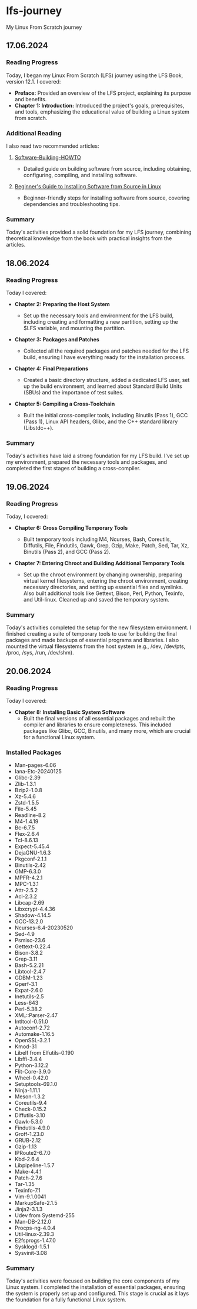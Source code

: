 # lfs-journey
My Linux From Scratch journey


## 17.06.2024

### Reading Progress

Today, I began my Linux From Scratch (LFS) journey using the LFS Book, version 12.1. I covered:

- **Preface:** Provided an overview of the LFS project, explaining its purpose and benefits.
- **Chapter 1: Introduction:** Introduced the project's goals, prerequisites, and tools, emphasizing the educational value of building a Linux system from scratch.

### Additional Reading

I also read two recommended articles:

1. [Software-Building-HOWTO](https://tldp.org/HOWTO/Software-Building-HOWTO.html)
   - Detailed guide on building software from source, including obtaining, configuring, compiling, and installing software.

2. [Beginner's Guide to Installing Software from Source in Linux](https://moi.vonos.net/linux/beginners-installing-from-source/)
   - Beginner-friendly steps for installing software from source, covering dependencies and troubleshooting tips.

### Summary

Today's activities provided a solid foundation for my LFS journey, combining theoretical knowledge from the book with practical insights from the articles.


## 18.06.2024

### Reading Progress

Today I covered:

- **Chapter 2: Preparing the Host System**
  - Set up the necessary tools and environment for the LFS build, including creating and formatting a new partition, setting up the $LFS variable, and mounting the partition.

- **Chapter 3: Packages and Patches**
  - Collected all the required packages and patches needed for the LFS build, ensuring I have everything ready for the installation process.

- **Chapter 4: Final Preparations**
  - Created a basic directory structure, added a dedicated LFS user, set up the build environment, and learned about Standard Build Units (SBUs) and the importance of test suites.

- **Chapter 5: Compiling a Cross-Toolchain**
  - Built the initial cross-compiler tools, including Binutils (Pass 1), GCC (Pass 1), Linux API headers, Glibc, and the C++ standard library (Libstdc++).

### Summary

Today's activities have laid a strong foundation for my LFS build. I've set up my environment, prepared the necessary tools and packages, and completed the first stages of building a cross-compiler.


## 19.06.2024

### Reading Progress

Today, I covered:

- **Chapter 6: Cross Compiling Temporary Tools**
  - Built temporary tools including M4, Ncurses, Bash, Coreutils, Diffutils, File, Findutils, Gawk, Grep, Gzip, Make, Patch, Sed, Tar, Xz, Binutils (Pass 2), and GCC (Pass 2).

- **Chapter 7: Entering Chroot and Building Additional Temporary Tools**
  - Set up the chroot environment by changing ownership, preparing virtual kernel filesystems, entering the chroot environment, creating necessary directories, and setting up essential files and symlinks. Also built additional tools like Gettext, Bison, Perl, Python, Texinfo, and Util-linux. Cleaned up and saved the temporary system.

### Summary

Today's activities completed the setup for the new filesystem environment. I finished creating a suite of temporary tools to use for building the final packages and made backups of essential programs and libraries. I also mounted the virtual filesystems from the host system (e.g., /dev, /dev/pts, /proc, /sys, /run, /dev/shm).


## 20.06.2024

### Reading Progress

Today I covered:

- **Chapter 8: Installing Basic System Software**
  - Built the final versions of all essential packages and rebuilt the compiler and libraries to ensure completeness. This included packages like Glibc, GCC, Binutils, and many more, which are crucial for a functional Linux system.

### Installed Packages

- Man-pages-6.06
- Iana-Etc-20240125
- Glibc-2.39
- Zlib-1.3.1
- Bzip2-1.0.8
- Xz-5.4.6
- Zstd-1.5.5
- File-5.45
- Readline-8.2
- M4-1.4.19
- Bc-6.7.5
- Flex-2.6.4
- Tcl-8.6.13
- Expect-5.45.4
- DejaGNU-1.6.3
- Pkgconf-2.1.1
- Binutils-2.42
- GMP-6.3.0
- MPFR-4.2.1
- MPC-1.3.1
- Attr-2.5.2
- Acl-2.3.2
- Libcap-2.69
- Libxcrypt-4.4.36
- Shadow-4.14.5
- GCC-13.2.0
- Ncurses-6.4-20230520
- Sed-4.9
- Psmisc-23.6
- Gettext-0.22.4
- Bison-3.8.2
- Grep-3.11
- Bash-5.2.21
- Libtool-2.4.7
- GDBM-1.23
- Gperf-3.1
- Expat-2.6.0
- Inetutils-2.5
- Less-643
- Perl-5.38.2
- XML::Parser-2.47
- Intltool-0.51.0
- Autoconf-2.72
- Automake-1.16.5
- OpenSSL-3.2.1
- Kmod-31
- Libelf from Elfutils-0.190
- Libffi-3.4.4
- Python-3.12.2
- Flit-Core-3.9.0
- Wheel-0.42.0
- Setuptools-69.1.0
- Ninja-1.11.1
- Meson-1.3.2
- Coreutils-9.4
- Check-0.15.2
- Diffutils-3.10
- Gawk-5.3.0
- Findutils-4.9.0
- Groff-1.23.0
- GRUB-2.12
- Gzip-1.13
- IPRoute2-6.7.0
- Kbd-2.6.4
- Libpipeline-1.5.7
- Make-4.4.1
- Patch-2.7.6
- Tar-1.35
- Texinfo-7.1
- Vim-9.1.0041
- MarkupSafe-2.1.5
- Jinja2-3.1.3
- Udev from Systemd-255
- Man-DB-2.12.0
- Procps-ng-4.0.4
- Util-linux-2.39.3
- E2fsprogs-1.47.0
- Sysklogd-1.5.1
- Sysvinit-3.08

### Summary

Today's activities were focused on building the core components of my Linux system. I completed the installation of essential packages, ensuring the system is properly set up and configured. This stage is crucial as it lays the foundation for a fully functional Linux system.

